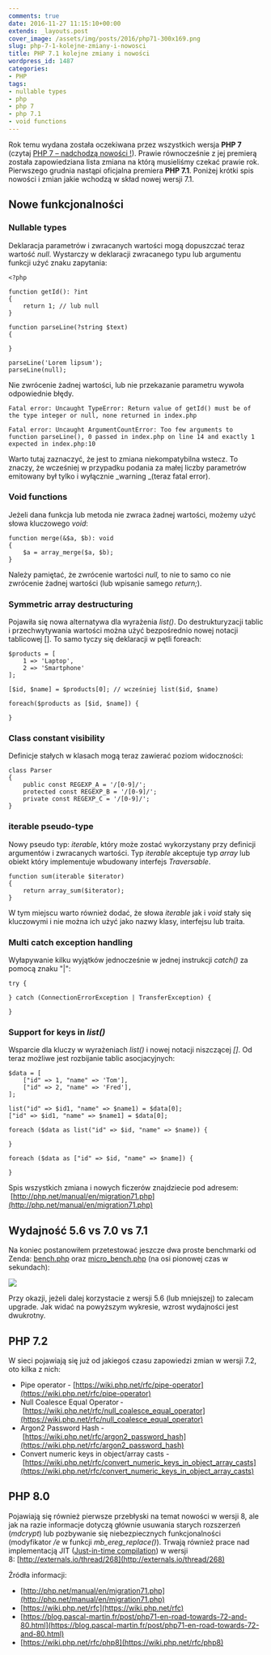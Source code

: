 ```yaml
---
comments: true
date: 2016-11-27 11:15:10+00:00
extends: _layouts.post
cover_image: /assets/img/posts/2016/php71-300x169.png
slug: php-7-1-kolejne-zmiany-i-nowosci
title: PHP 7.1 kolejne zmiany i nowości
wordpress_id: 1487
categories:
- PHP
tags:
- nullable types
- php
- php 7
- php 7.1
- void functions
---
```


Rok temu wydana została oczekiwana przez wszystkich wersja **PHP 7** (czytaj [PHP 7 – nadchodzą nowości !](http://itcraftsman.pl/php-7-nadchodza-nowosci/)). Prawie równocześnie z jej premierą została zapowiedziana lista zmiana na którą musieliśmy czekać prawie rok. Pierwszego grudnia nastąpi oficjalna premiera **PHP 7.1**. Poniżej krótki spis nowości i zmian jakie wchodzą w skład nowej wersji 7.1. <!-- more -->


## Nowe funkcjonalności


### Nullable types


Deklaracja parametrów i zwracanych wartości mogą dopuszczać teraz wartość _null_. Wystarczy w deklaracji zwracanego typu lub argumentu funkcji użyć znaku zapytania:


    <?php
    
    function getId(): ?int 
    {
        return 1; // lub null
    }
    
    function parseLine(?string $text) 
    {
        
    }
    
    parseLine('Lorem lipsum');
    parseLine(null);
    
Nie zwrócenie żadnej wartości, lub nie przekazanie parametru wywoła odpowiednie błędy.

    Fatal error: Uncaught TypeError: Return value of getId() must be of the type integer or null, none returned in index.php
    
    Fatal error: Uncaught ArgumentCountError: Too few arguments to function parseLine(), 0 passed in index.php on line 14 and exactly 1 expected in index.php:10


Warto tutaj zaznaczyć, że jest to zmiana niekompatybilna wstecz. To znaczy, że wcześniej w przypadku podania za małej liczby parametrów emitowany był tylko i wyłącznie _warning _(teraz fatal error).


### Void functions

Jeżeli dana funkcja lub metoda nie zwraca żadnej wartości, możemy użyć słowa kluczowego _void_:
      
    function merge(&$a, $b): void
    {
        $a = array_merge($a, $b);
    }


Należy pamiętać, że zwrócenie wartości _null,_ to nie to samo co nie zwrócenie żadnej wartości (lub wpisanie samego _return;_).

### Symmetric array destructuring

Pojawiła się nowa alternatywa dla wyrażenia _list()_. Do destrukturyzacji tablic i przechwytywania wartości można użyć bezpośrednio nowej notacji tablicowej []. To samo tyczy się deklaracji w pętli foreach:   
    
    $products = [
        1 => 'Laptop',
        2 => 'Smartphone'
    ];
    
    [$id, $name] = $products[0]; // wcześniej list($id, $name)
    
    foreach($products as [$id, $name]) {
    
    }
    
### Class constant visibility

Definicje stałych w klasach mogą teraz zawierać poziom widoczności:
  
    
    class Parser
    {
        public const REGEXP_A = '/[0-9]/';
        protected const REGEXP_B = '/[0-9]/';
        private const REGEXP_C = '/[0-9]/';
    }


### iterable pseudo-type

Nowy pseudo typ: _iterable_, który może zostać wykorzystany przy definicji argumentów i zwracanych wartości. Typ _iterable_ akceptuje typ _array_ lub obiekt który implementuje wbudowany interfejs _Traversable_.
   
    
    function sum(iterable $iterator)
    {
        return array_sum($iterator);
    }


W tym miejscu warto również dodać, że słowa _iterable_ jak i _void_ stały się kluczowymi i nie można ich użyć jako nazwy klasy, interfejsu lub traita.


### Multi catch exception handling

Wyłapywanie kilku wyjątków jednocześnie w jednej instrukcji _catch()_ za pomocą znaku "|":
   
    try {
    
    } catch (ConnectionErrorException | TransferException) {
    
    }

### Support for keys in _list()_

Wsparcie dla kluczy w wyrażeniach _list()_ i nowej notacji niszczącej _[]_. Od teraz możliwe jest rozbijanie tablic asocjacyjnych:

    
    $data = [
        ["id" => 1, "name" => 'Tom'],
        ["id" => 2, "name" => 'Fred'],
    ];
    
    list("id" => $id1, "name" => $name1) = $data[0];
    ["id" => $id1, "name" => $name1] = $data[0];
    
    foreach ($data as list("id" => $id, "name" => $name)) {
       
    }
    
    foreach ($data as ["id" => $id, "name" => $name]) {
    
    }


Spis wszystkich zmiana i nowych ficzerów znajdziecie pod adresem:  [http://php.net/manual/en/migration71.php](http://php.net/manual/en/migration71.php)


## Wydajność 5.6 vs 7.0 vs 7.1


Na koniec postanowiłem przetestować jeszcze dwa proste benchmarki od Zenda: [bench.php](https://github.com/php/php-src/blob/master/Zend/bench.php) oraz [micro_bench.php](https://github.com/php/php-src/blob/master/Zend/micro_bench.php) (na osi pionowej czas w sekundach):

![](/assets/img/posts/2016/php-7.1-performance-1.png)

Przy okazji, jeżeli dalej korzystacie z wersji 5.6 (lub mniejszej) to zalecam upgrade. Jak widać na powyższym wykresie, wzrost wydajności jest dwukrotny.


## PHP 7.2

W sieci pojawiają się już od jakiegoś czasu zapowiedzi zmian w wersji 7.2, oto kilka z nich:
 	
  * Pipe operator - [https://wiki.php.net/rfc/pipe-operator](https://wiki.php.net/rfc/pipe-operator)
  * Null Coalesce Equal Operator - [https://wiki.php.net/rfc/null_coalesce_equal_operator](https://wiki.php.net/rfc/null_coalesce_equal_operator)
  * Argon2 Password Hash - [https://wiki.php.net/rfc/argon2_password_hash](https://wiki.php.net/rfc/argon2_password_hash)
  * Convert numeric keys in object/array casts - [https://wiki.php.net/rfc/convert_numeric_keys_in_object_array_casts](https://wiki.php.net/rfc/convert_numeric_keys_in_object_array_casts)

## PHP 8.0

Pojawiają się również pierwsze przebłyski na temat nowości w wersji 8, ale jak na razie informacje dotyczą głównie usuwania starych rozszerzeń (_mdcrypt_) lub pozbywanie się niebezpiecznych funkcjonalności (modyfikator _/e_ w funkcji _mb_ereg_replace()_). Trwają również prace nad implementacją JIT ([Just-in-time compilation](https://en.wikipedia.org/wiki/Just-in-time_compilation)) w wersji 8: [http://externals.io/thread/268](http://externals.io/thread/268)

Źródła informacji:

 * [http://php.net/manual/en/migration71.php](http://php.net/manual/en/migration71.php)
 * [https://wiki.php.net/rfc](https://wiki.php.net/rfc)
 * [https://blog.pascal-martin.fr/post/php71-en-road-towards-72-and-80.html](https://blog.pascal-martin.fr/post/php71-en-road-towards-72-and-80.html)
 * [https://wiki.php.net/rfc/php8](https://wiki.php.net/rfc/php8)
